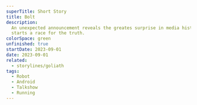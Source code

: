 ```yaml
---
superTitle: Short Story
title: Bolt
description:
  An unexpected announcement reveals the greates surprise in media history and
  starts a race for the truth.
colorSpace: green
unfinished: true
startDate: 2023-09-01
date: 2023-09-01
related:
  - storylines/goliath
tags:
  - Robot
  - Android
  - Talkshow
  - Running
---
```

